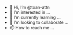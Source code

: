 - 👋 Hi, I’m @toan-attn
- 👀 I’m interested in ...
- 🌱 I’m currently learning ...
- 💞️ I’m looking to collaborate ...
- 📫 How to reach me ...

<!---
toan-attn/toan-attn is a ✨ special ✨ repository because its `README.md` (this file) appears on your GitHub profile.
You can click the Preview link to take a look at your changes.
--->
